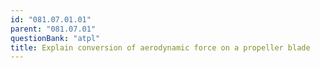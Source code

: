 ```yaml
---
id: "081.07.01.01"
parent: "081.07.01"
questionBank: "atpl"
title: Explain conversion of aerodynamic force on a propeller blade
---
```


